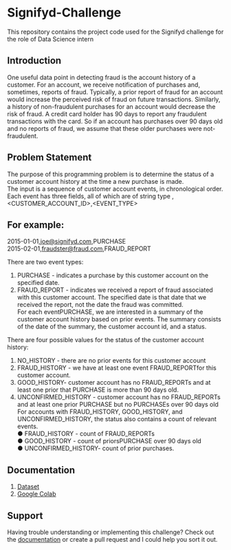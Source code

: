 # Signifyd-Challenge
This repository contains the project code used for the Signifyd challenge for the role of Data Science intern

## Introduction
One useful data point in detecting fraud is the account history of a customer.
For an account, we receive notification of purchases and, sometimes, reports of fraud.
Typically, a prior report of fraud for an account would increase the perceived risk of fraud on future
transactions.
Similarly, a history of non-fraudulent purchases for an account would decrease the risk of fraud. A
credit card holder has 90 days to report any fraudulent transactions with the card. So if an account
has purchases over 90 days old and no reports of fraud, we assume that these older purchases
were not-fraudulent.

## Problem Statement
The purpose of this programming problem is to determine the status of a customer account history at the time a new purchase is made.  
The input is a sequence of customer account events, in chronological order. Each event has three fields, all of which are of string type <DATE>,<CUSTOMER_ACCOUNT_ID>,<EVENT_TYPE>  

 ## For example:  
2015-01-01,joe@signifyd.com,PURCHASE  
2015-02-01,fraudster@fraud.com,FRAUD_REPORT  
 
There are two event types:  
1. PURCHASE - indicates a purchase by this customer account on the specified date.  
2. FRAUD_REPORT - indicates we received a report of fraud associated with this customer account. The specified date is that date that we received the report, not the date the fraud was committed.  
For each eventPURCHASE, we are interested in a summary of the customer account history based on prior events. The summary consists of the date of the summary, the customer account id, and a status.  
 
There are four possible values for the status of the customer account history:  
1. NO_HISTORY - there are no prior events for this customer account  
2. FRAUD_HISTORY - we have at least one event FRAUD_REPORTfor this customer account.  
3. GOOD_HISTORY- customer account has no FRAUD_REPORTs and at least one prior that PURCHASE is more than 90 days old.  
4. UNCONFIRMED_HISTORY - customer account has no FRAUD_REPORTs and at least one prior PURCHASE but no PURCHASEs over 90 days old  
For accounts with FRAUD_HISTORY, GOOD_HISTORY, and UNCONFIRMED_HISTORY, the status also contains a count of relevant events.  
● FRAUD_HISTORY - count of FRAUD_REPORTs  
● GOOD_HISTORY - count of priorsPURCHASE over 90 days old  
● UNCONFIRMED_HISTORY- count of prior purchases.  
  
## Documentation  
1. [Dataset](https://drive.google.com/file/d/1-f9p_BWf-JtM06eWxssGl20uHFvS9H6I/view?usp=sharing)  
2. [Google Colab](https://github.com/SaiTulasi69/Signifyd-Challenge/blob/main/Signifyd_Challenge.ipynb)  
  
## Support  
Having trouble understanding or implementing this challenge? Check out the [documentation](https://github.com/SaiTulasi69/Signifyd-Challenge/edit/main/README.md#documentation) or create a pull request and I could help you sort it out.
